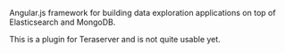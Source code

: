 Angular.js framework for building data exploration applications on top of Elasticsearch and MongoDB.

This is a plugin for Teraserver and is not quite usable yet.